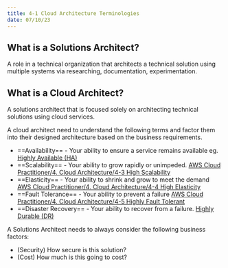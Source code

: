 ```yaml
---
title: 4-1 Cloud Architecture Terminologies
date: 07/10/23
---
```


## **What is a Solutions Architect?**

A role in a technical organization that architects a technical solution using multiple systems via researching, documentation, experimentation.

## What is a Cloud Architect?

A solutions architect that is focused solely on architecting technical solutions using cloud services.

A cloud architect need to understand the following terms and factor them  
into their designed architecture based on the business requirements.

* ==Availability== - Your ability to ensure a service remains available eg. [ Highly Available (HA)](4-2%20High%20Availability.md)
* ==Scalability== - Your ability to grow rapidly or unimpeded. [AWS Cloud Practitioner/4. Cloud Architecture/4-3 High Scalability](4-3%20High%20Scalability.md)
* ==Elasticity== - Your ability to shrink and grow to meet the demand [AWS Cloud Practitioner/4. Cloud Architecture/4-4 High Elasticity](4-4%20High%20Elasticity.md)
* ==Fault Tolerance== - Your ability to prevent a failure [AWS Cloud Practitioner/4. Cloud Architecture/4-5 Highly Fault Tolerant](4-5%20Highly%20Fault%20Tolerant.md)
* ==Disaster Recovery== - Your ability to recover from a failure. [Highly Durable (DR)](4-6%20High%20Durability.md)

A Solutions Architect needs to always consider the following business factors:

* (Security) How secure is this solution?
* (Cost) How much is this going to cost?
